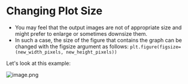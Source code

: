 # Changing Plot Size

* You may feel that the output images are not of appropriate size and might prefer to enlarge or sometimes downsize them.
* In such a case, the size of the figure that contains the graph can be changed with the figsize argument as follows:
  `plt.figure(figsize=(new_width_pixels, new_height_pixels))`

Let's look at this example:

![image.png](https://dphi-live.s3.amazonaws.com/media_uploads/image_c7e13caf8bc34698b1cc7e710b745892.png)